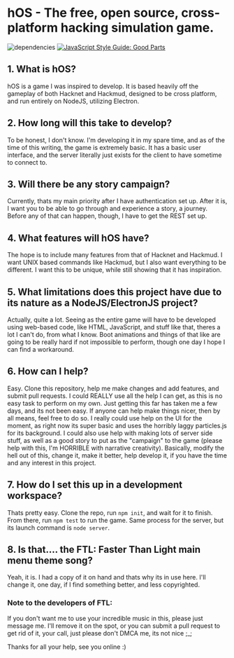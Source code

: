 # hOS - The free, open source, cross-platform hacking simulation game.

![dependencies](https://david-dm.org/Bloodfallen/hOS.svg) [![JavaScript Style Guide: Good Parts](https://img.shields.io/badge/code%20style-goodparts-brightgreen.svg?style=flat)](https://github.com/dwyl/goodparts "JavaScript The Good Parts")
## 1. What is hOS?
hOS is a game I was inspired to develop. It is based heavily off the gameplay of both Hacknet and Hackmud, designed to be
cross platform, and run entirely on NodeJS, utilizing Electron.

## 2. How long will this take to develop?
To be honest, I don't know. I'm developing it in my spare time, and as of the time of this writing, the game is extremely basic.
It has a basic user interface, and the server literally just exists for the client to have sometime to connect to.

## 3. Will there be any story campaign?
Currently, thats my main priority after I have authentication set up. After it is, I want you to be able to go through and experience a story, a journey. Before any of that can happen, though, I have to get the REST set up.

## 4. What features will hOS have?
The hope is to include many features from that of Hacknet and Hackmud. I want UNIX based commands like Hackmud, but I also want
everything to be different. I want this to be unique, while still showing that it has inspiration.

## 5. What limitations does this project have due to its nature as a NodeJS/ElectronJS project?
Actually, quite a lot. Seeing as the entire game will have to be developed using web-based code, like HTML, JavaScript, and stuff like that, theres a lot I can't do, from what I know. Boot animations and things of that like are going to be really hard if not impossible to perform, though one day I hope I can find a workaround.

## 6. How can I help?
Easy. Clone this repository, help me make changes and add features, and submit pull requests. I could REALLY use all the help I can get, as this is no easy task to perform on my own. Just getting this far has taken me a few days, and its not been easy. If anyone can help make things nicer, then by all means, feel free to do so. I really could use help on the UI for the moment, as right now its super basic and uses the horribly laggy particles.js for its background. I could also use help with making lots of server side stuff, as well as a good story to put as the "campaign" to the game (please help with this, I'm HORRIBLE with narrative creativity). Basically, modify the hell out of this, change it, make it better, help develop it, if you have the time and any interest in this project.

## 7. How do I set this up in a development workspace?
Thats pretty easy. Clone the repo, run `npm init`, and wait for it to finish. From there, run `npm test` to run the game. Same process for the server, but its launch command is `node server`.

## 8. Is that.... the FTL: Faster Than Light main menu theme song?
Yeah, it is. I had a copy of it on hand and thats why its in use here. I'll change it, one day, if I find something better, and less copyrighted.

### Note to the developers of FTL:
If you don't want me to use your incredible music in this, please just message me. I'll remove it on the spot, or you can submit a pull request to get rid of it, your call, just please don't DMCA me, its not nice ;_;

Thanks for all your help, see you online :)
